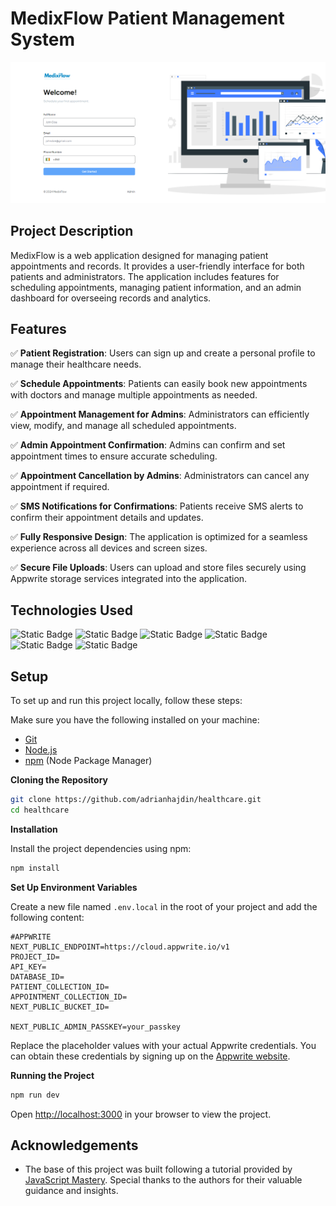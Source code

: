 # MedixFlow Patient Management System

![MedixFlow Screenshot](/public/assets/medixflow.png)

## Project Description

MedixFlow is a web application designed for managing patient appointments and records. It provides a user-friendly interface for both patients and administrators. The application includes features for scheduling appointments, managing patient information, and an admin dashboard for overseeing records and analytics.

## Features

✅ **Patient Registration**: Users can sign up and create a personal profile to manage their healthcare needs.

✅ **Schedule Appointments**: Patients can easily book new appointments with doctors and manage multiple appointments as needed.

✅ **Appointment Management for Admins**: Administrators can efficiently view, modify, and manage all scheduled appointments.

✅ **Admin Appointment Confirmation**: Admins can confirm and set appointment times to ensure accurate scheduling.

✅ **Appointment Cancellation by Admins**: Administrators can cancel any appointment if required.

✅ **SMS Notifications for Confirmations**: Patients receive SMS alerts to confirm their appointment details and updates.

✅ **Fully Responsive Design**: The application is optimized for a seamless experience across all devices and screen sizes.

✅ **Secure File Uploads**: Users can upload and store files securely using Appwrite storage services integrated into the application.


## Technologies Used

![Static Badge](https://img.shields.io/badge/NextJS-black) ![Static Badge](https://img.shields.io/badge/Appwrite-pink) ![Static Badge](https://img.shields.io/badge/Typescript-blue)  ![Static Badge](https://img.shields.io/badge/Tailwind-navy) ![Static Badge](https://img.shields.io/badge/ShadCN-white) ![Static Badge](https://img.shields.io/badge/Twilio-red) 

## Setup

To set up and run this project locally, follow these steps:

Make sure you have the following installed on your machine:

- [Git](https://git-scm.com/)
- [Node.js](https://nodejs.org/en)
- [npm](https://www.npmjs.com/) (Node Package Manager)

**Cloning the Repository**

```bash
git clone https://github.com/adrianhajdin/healthcare.git
cd healthcare
```

**Installation**

Install the project dependencies using npm:

```bash
npm install
```

**Set Up Environment Variables**

Create a new file named `.env.local` in the root of your project and add the following content:

```env
#APPWRITE
NEXT_PUBLIC_ENDPOINT=https://cloud.appwrite.io/v1
PROJECT_ID=
API_KEY=
DATABASE_ID=
PATIENT_COLLECTION_ID=
APPOINTMENT_COLLECTION_ID=
NEXT_PUBLIC_BUCKET_ID=

NEXT_PUBLIC_ADMIN_PASSKEY=your_passkey
```

Replace the placeholder values with your actual Appwrite credentials. You can obtain these credentials by signing up on the [Appwrite website](https://appwrite.io/).

**Running the Project**

```bash
npm run dev
```

Open [http://localhost:3000](http://localhost:3000) in your browser to view the project.

## Acknowledgements

- The base of this project was built following a tutorial provided by [JavaScript Mastery](https://www.youtube.com/watch?v=lEflo_sc82g). Special thanks to the authors for their valuable guidance and insights.